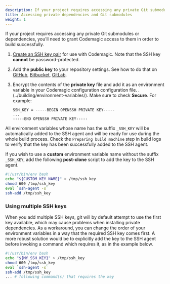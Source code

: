 ```yaml
---
description: If your project requires accessing any private Git submodules or dependencies, you'll need to grant Codemagic access to them in order to build successfully.
title: Accessing private dependencies and Git submodules
weight: 1
---
```


If your project requires accessing any private Git submodules or dependencies, you'll need to grant Codemagic access to them in order to build successfully.

1. [Create an SSH key pair](../knowledge-base/generating-an-ssh-key) for use with Codemagic. Note that the SSH key **cannot** be password-protected.
2. Add the **public key** to your repository settings. See how to do that on [GitHub](https://help.github.com/en/github/authenticating-to-github/adding-a-new-ssh-key-to-your-github-account), [Bitbucket](https://confluence.atlassian.com/bitbucket/use-access-keys-294486051.html), [GitLab](https://docs.gitlab.com/ee/ssh/README.html#adding-an-ssh-key-to-your-gitlab-account).
3. Encrypt the contents of the **private key** file and add it as an environment variable in your Codemagic configuration configuration file. . (../building/environment-variables/). Make sure to check **Secure**. For example:

    ```
    SSH_KEY = -----BEGIN OPENSSH PRIVATE KEY-----
    ...
    -----END OPENSSH PRIVATE KEY-----
    ```

All environment variables whose name has the suffix `_SSH_KEY` will be automatically added to the SSH agent and will be ready for use during the whole build process. Check the `Preparing build machine` step in build logs to verify that the key has been successfully added to the SSH agent.

If you wish to use a **custom** environment variable name without the suffix `_SSH_KEY`, add the following **post-clone** script to add the key to the SSH agent.

```bash
#!/usr/bin/env bash
echo "${CUSTOM_KEY_NAME}" > /tmp/ssh_key
chmod 600 /tmp/ssh_key
eval `ssh-agent -s`
ssh-add /tmp/ssh_key
```

### Using multiple SSH keys

When you add multiple SSH keys, git will by default attempt to use the first key available, which may cause problems when installing private dependencies. As a workaround, you can change the order of your environment variables in a way that the required SSH key comes first. A more robust solution would be to explicitly add the key to the SSH agent before invoking a command which requires it, as in the example below.

```bash
#!/usr/bin/env bash
echo "${MY_SSH_KEY}" > /tmp/ssh_key
chmod 600 /tmp/ssh_key
eval `ssh-agent -s`
ssh-add /tmp/ssh_key
... # following command(s) that requires the key
```
